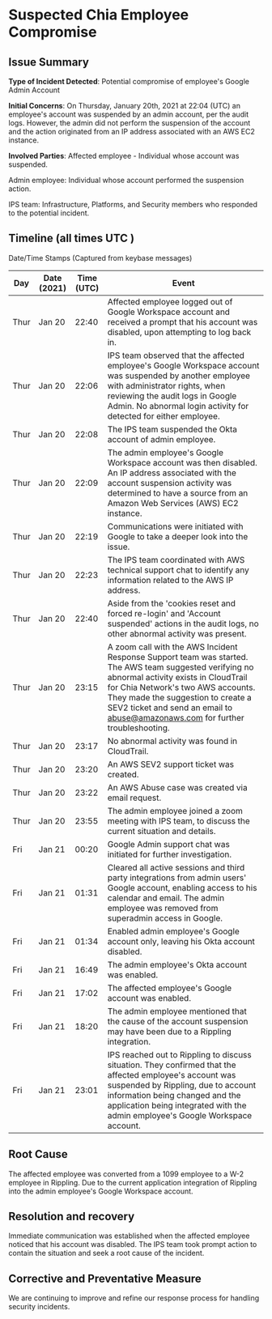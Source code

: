 # Suspected Chia Employee Compromise

## Issue Summary

__Type of Incident Detected__: Potential compromise of employee's Google Admin Account

__Initial Concerns__: On Thursday, January 20th, 2021 at 22:04 (UTC) an employee's account was suspended by an admin account, per the audit logs. 
                      However, the admin did not perform the suspension of the account and the action originated from an IP address associated with an
                      AWS EC2 instance.

__Involved Parties__: 
Affected employee - Individual whose account was suspended.

Admin employee: Individual whose account performed the suspension action.

IPS team: Infrastructure, Platforms, and Security members who responded to the potential incident.

## Timeline (all times UTC )

Date/Time Stamps (Captured from keybase messages)

| Day | Date (2021) | Time (UTC) | Event |
|-----|-------------|-----------|-------|
| Thur | Jan 20 | 22:40 | Affected employee logged out of Google Workspace account and received a prompt that his account was disabled, upon attempting to log back in.
| Thur | Jan 20 | 22:06 | IPS team observed that the affected employee's Google Workspace account was suspended by another employee with administrator rights, when reviewing the audit logs in Google Admin. No abnormal login activity for detected for either employee.
| Thur | Jan 20 | 22:08 | The IPS team suspended the Okta account of admin employee.
| Thur | Jan 20 | 22:09 | The admin employee's Google Workspace account was then disabled. An IP address associated with the account suspension activity was determined to have a source from an Amazon Web Services (AWS) EC2 instance.
| Thur | Jan 20 | 22:19 | Communications were initiated with Google to take a deeper look into the issue.
| Thur | Jan 20 | 22:23 | The IPS team coordinated with AWS technical support chat to identify any information related to the AWS IP address.
| Thur | Jan 20 | 22:40 | Aside from the 'cookies reset and forced re-login' and 'Account suspended' actions in the audit logs, no other abnormal activity was present.
| Thur | Jan 20 | 23:15 | A zoom call with the AWS Incident Response Support team was started. The AWS team suggested verifying no abnormal activity exists in CloudTrail for Chia Network's two AWS accounts. They made the suggestion to create a SEV2 ticket and send an email to abuse@amazonaws.com for further troubleshooting. 
| Thur | Jan 20 | 23:17 | No abnormal activity was found in CloudTrail.
| Thur | Jan 20 | 23:20 | An AWS SEV2 support ticket was created.
| Thur | Jan 20 | 23:22 | An AWS Abuse case was created via email request.
| Thur | Jan 20 | 23:55 | The admin employee joined a zoom meeting with IPS team, to discuss the current situation and details.
| Fri | Jan 21 | 00:20 | Google Admin support chat was initiated for further investigation.
| Fri | Jan 21 | 01:31 | Cleared all active sessions and third party integrations from admin users' Google account, enabling access to his calendar and email. The admin employee was removed from superadmin access in Google.
| Fri | Jan 21 | 01:34 | Enabled admin employee's Google account only, leaving his Okta account disabled.
| Fri | Jan 21 | 16:49 | The admin employee's Okta account was enabled.
| Fri | Jan 21 | 17:02 | The affected employee's Google account was enabled. 
| Fri | Jan 21 | 18:20 | The admin employee mentioned that the cause of the account suspension may have been due to a Rippling integration.
| Fri | Jan 21 | 23:01 | IPS reached out to Rippling to discuss situation. They confirmed that the affected employee's account was suspended by Rippling, due to account information being changed and the application being integrated with the admin employee's Google Workspace account. 

## Root Cause

The affected employee was converted from a 1099 employee to a W-2 employee in Rippling. Due to the current application integration of Rippling into the admin employee's Google Workspace account.

## Resolution and recovery

Immediate communication was established when the affected employee noticed that his account was disabled. The IPS team took prompt action to contain the situation and seek a root cause of the incident.

## Corrective and Preventative Measure

We are continuing to improve and refine our response process for handling security incidents. 
